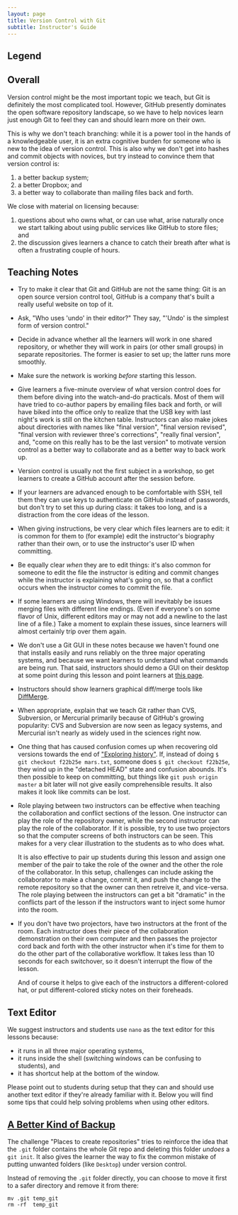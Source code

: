 ```yaml
---
layout: page
title: Version Control with Git
subtitle: Instructor's Guide
---
```

## Legend

## Overall

Version control might be the most important topic we teach,
but Git is definitely the most complicated tool.
However,
GitHub presently dominates the open software repository landscape,
so we have to help novices learn just enough Git
to feel they can and should learn more on their own.

This is why we don't teach branching:
while it is a power tool in the hands of a knowledgeable user,
it is an extra cognitive burden for someone who is new to the idea of version control.
This is also why we don't get into hashes and commit objects with novices,
but try instead to convince them that version control is:

1.  a better backup system;
2.  a better Dropbox; and
3.  a better way to collaborate than mailing files back and forth.

We close with material on licensing because:

1.  questions about who owns what, or can use what,
    arise naturally once we start talking about
    using public services like GitHub to store files;
    and
2.  the discussion gives learners a chance to catch their breath
    after what is often a frustrating couple of hours.

## Teaching Notes

*   Try to make it clear that Git and GitHub are not the same thing:
    Git is an open source version control tool,
    GitHub is a company that's built a really useful website on top of it.

*   Ask, "Who uses 'undo' in their editor?"
    They say, "'Undo' is the simplest form of version control."

*   Decide in advance whether all the learners will work in one shared repository,
    or whether they will work in pairs (or other small groups) in separate repositories.
    The former is easier to set up;
    the latter runs more smoothly.

*   Make sure the network is working *before* starting this lesson.

*   Give learners a five-minute overview of what version control does for them
    before diving into the watch-and-do practicals.
    Most of them will have tried to co-author papers by emailing files back and forth,
    or will have biked into the office
    only to realize that the USB key with last night's work
    is still on the kitchen table.
    Instructors can also make jokes about directories with names like
    "final version",
    "final version revised",
    "final version with reviewer three's corrections",
    "really final version",
    and,
    "come on this really has to be the last version"
    to motivate version control as a better way to collaborate
    and as a better way to back work up.

*   Version control is usually not the first subject in a workshop,
    so get learners to create a GitHub account after the session before.

*   If your learners are advanced enough to be comfortable with SSH,
    tell them they can use keys to authenticate on GitHub instead of passwords,
    but don't try to set this up during class:
    it takes too long,
    and is a distraction from the core ideas of the lesson.

*   When giving instructions,
    be very clear which files learners are to edit:
    it is common for them to (for example) edit the instructor's biography rather than their own,
    or to use the instructor's user ID when committing.

*   Be equally clear *when* they are to edit things:
    it's also common for someone to edit the file the instructor is editing
    and commit changes while the instructor is explaining what's going on,
    so that a conflict occurs when the instructor comes to commit the file.

*   If some learners are using Windows,
    there will inevitably be issues merging files with different line endings.
    (Even if everyone's on some flavor of Unix,
    different editors may or may not add a newline to the last line of a file.)
    Take a moment to explain these issues,
    since learners will almost certainly trip over them again.

*   We don't use a Git GUI in these notes because
    we haven't found one that installs easily and runs reliably on the three major operating systems,
    and because we want learners to understand what commands are being run.
    That said,
    instructors should demo a GUI on their desktop at some point during this lesson
    and point learners at [this page](http://git-scm.com/downloads/guis).

*   Instructors should show learners graphical diff/merge tools like
    [DiffMerge](https://sourcegear.com/diffmerge/).

*   When appropriate,
    explain that we teach Git rather than CVS, Subversion, or Mercurial
    primarily because of GitHub's growing popularity:
    CVS and Subversion are now seen as legacy systems,
    and Mercurial isn't nearly as widely used in the sciences right now.

*   One thing that has caused confusion comes up when recovering old versions
    towards the end of ["Exploring history"](04-history.html).
    If, instead of doing `$ git checkout f22b25e mars.txt`,
    someone does `$ git checkout f22b25e`,
    they wind up in the "detached HEAD" state and confusion abounds.
    It's then possible to keep on committing,
    but things like `git push origin master` a bit later will not give easily comprehensible results.
    It also makes it look like commits can be lost.

*   Role playing between two instructors can be effective
    when teaching the collaboration and conflict sections of the lesson.
    One instructor can play the role of the repository owner,
    while the second instructor can play the role of the collaborator.
    If it is possible,
    try to use two projectors so that the computer screens of both instructors can be seen.
    This makes for a very clear illustration to the students as to who does what.

    It is also effective to pair up students during this lesson
    and assign one member of the pair to take the role of the owner
    and the other the role of the collaborator.
    In this setup,
    challenges can include asking the collaborator to make a change,
    commit it,
    and push the change to the remote repository
    so that the owner can then retreive it,
    and vice-versa.
    The role playing between the instructors can get a bit "dramatic" in the conflicts part of the lesson
    if the instructors want to inject some humor into the room.

*   If you don't have two projectors,
    have two instructors at the front of the room.
    Each instructor does their piece of the collaboration demonstration on their own computer
    and then passes the projector cord back and forth with the other instructor
    when it's time for them to do the other part of the collaborative workflow.
    It takes less than 10 seconds for each switchover,
    so it doesn't interrupt the flow of the lesson.

    And of course it helps to give each of the instructors a different-colored hat,
    or put different-colored sticky notes on their foreheads.

## Text Editor

We suggest instructors and students use `nano` as the text editor for this lessons because:

*   it runs in all three major operating systems,
*   it runs inside the shell (switching windows can be confusing to students), and
*   it has shortcut help at the bottom of the window.

Please point out to students during setup
that they can and should use another text editor
if they're already familiar with it.
Below you will find some tips that could help solving problems
when using other editors.

## [A Better Kind of Backup](01-backup.html)

The challenge "Places to create repositories" tries to reinforce the idea that
the `.git` folder contains the whole Git repo and deleting this folder *undoes*
a `git init`. It also gives the learner the way to fix the common mistake of
putting unwanted folders (like `Desktop`) under version control.

Instead of removing the `.git` folder directly, you can choose to move
it first to a safer directory and remove it from there:

~~~ {.bash}
mv .git temp_git
rm -rf  temp_git
~~~
